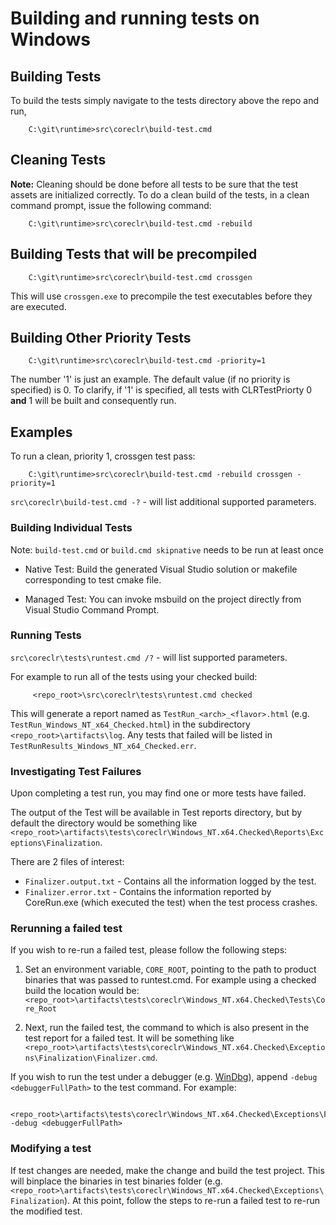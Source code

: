 Building and running tests on Windows
=====================================

## Building Tests

To build the tests simply navigate to the tests directory above the repo and run,
```
    C:\git\runtime>src\coreclr\build-test.cmd
```

## Cleaning Tests

**Note:** Cleaning should be done before all tests to be sure that the test assets are initialized correctly. To do a clean build of the tests, in a clean command prompt, issue the following command:
```
    C:\git\runtime>src\coreclr\build-test.cmd -rebuild
```

## Building Tests that will be precompiled

```
    C:\git\runtime>src\coreclr\build-test.cmd crossgen
```

This will use `crossgen.exe` to precompile the test executables before they are executed.

## Building Other Priority Tests

```
    C:\git\runtime>src\coreclr\build-test.cmd -priority=1
```

The number '1' is just an example. The default value (if no priority is specified) is 0. To clarify, if '1' is specified, all tests with CLRTestPriorty 0 **and** 1 will be built and consequently run.

## Examples

To run a clean, priority 1, crossgen test pass:

```
    C:\git\runtime>src\coreclr\build-test.cmd -rebuild crossgen -priority=1
```

`src\coreclr\build-test.cmd -?` - will list additional supported parameters.

### Building Individual Tests

Note: `build-test.cmd` or `build.cmd skipnative` needs to be run at least once

* Native Test: Build the generated Visual Studio solution or makefile corresponding to test cmake file.

* Managed Test: You can invoke msbuild on the project directly from Visual Studio Command Prompt.

### Running Tests

`src\coreclr\tests\runtest.cmd /?` - will list supported parameters.

For example to run all of the tests using your checked build:

```
     <repo_root>\src\coreclr\tests\runtest.cmd checked
```

This will generate a report named as `TestRun_<arch>_<flavor>.html` (e.g. `TestRun_Windows_NT_x64_Checked.html`) in the subdirectory `<repo_root>\artifacts\log`. Any tests that failed will be listed in `TestRunResults_Windows_NT_x64_Checked.err`.

### Investigating Test Failures

Upon completing a test run, you may find one or more tests have failed.

The output of the Test will be available in Test reports directory, but by default the directory would be something like `<repo_root>\artifacts\tests\coreclr\Windows_NT.x64.Checked\Reports\Exceptions\Finalization`.

There are 2 files of interest:

- `Finalizer.output.txt` - Contains all the information logged by the test.
- `Finalizer.error.txt`  - Contains the information reported by CoreRun.exe (which executed the test) when the test process crashes.

### Rerunning a failed test

If you wish to re-run a failed test, please follow the following steps:

1. Set an environment variable, `CORE_ROOT`, pointing to the path to product binaries that was passed to runtest.cmd.
For example using a checked build the location would be: `<repo_root>\artifacts\tests\coreclr\Windows_NT.x64.Checked\Tests\Core_Root`

2. Next, run the failed test, the command to which is also present in the test report for a failed test. It will be something like `<repo_root>\artifacts\tests\coreclr\Windows_NT.x64.Checked\Exceptions\Finalization\Finalizer.cmd`.

If you wish to run the test under a debugger (e.g. [WinDbg](http://msdn.microsoft.com/en-us/library/windows/hardware/ff551063(v=vs.85).aspx)), append `-debug <debuggerFullPath>` to the test command. For example:

```
     <repo_root>\artifacts\tests\coreclr\Windows_NT.x64.Checked\Exceptions\Finalization\Finalizer.cmd -debug <debuggerFullPath>
```

### Modifying a test

If test changes are needed, make the change and build the test project. This will binplace the binaries in test binaries folder (e.g. `<repo_root>\artifacts\tests\coreclr\Windows_NT.x64.Checked\Exceptions\Finalization`). At this point, follow the steps to re-run a failed test to re-run the modified test.
